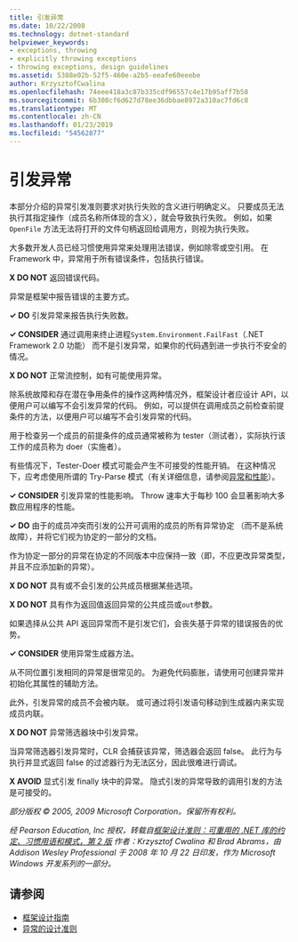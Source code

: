 ```yaml
---
title: 引发异常
ms.date: 10/22/2008
ms.technology: dotnet-standard
helpviewer_keywords:
- exceptions, throwing
- explicitly throwing exceptions
- throwing exceptions, design guidelines
ms.assetid: 5388e02b-52f5-460e-a2b5-eeafe60eeebe
author: KrzysztofCwalina
ms.openlocfilehash: 74eee418a3c87b335cdf96557c4e17b95aff7b58
ms.sourcegitcommit: 6b308cf6d627d78ee36dbbae8972a310ac7fd6c8
ms.translationtype: MT
ms.contentlocale: zh-CN
ms.lasthandoff: 01/23/2019
ms.locfileid: "54562877"
---
```

# <a name="exception-throwing"></a>引发异常
本部分介绍的异常引发准则要求对执行失败的含义进行明确定义。 只要成员无法执行其指定操作（成员名称所体现的含义），就会导致执行失败。 例如，如果 `OpenFile` 方法无法将打开的文件句柄返回给调用方，则视为执行失败。  
  
 大多数开发人员已经习惯使用异常来处理用法错误，例如除零或空引用。 在 Framework 中，异常用于所有错误条件，包括执行错误。  
  
 **X DO NOT** 返回错误代码。  
  
 异常是框架中报告错误的主要方式。  
  
 **✓ DO** 引发异常来报告执行失败数。  
  
 **✓ CONSIDER** 通过调用来终止进程`System.Environment.FailFast`（.NET Framework 2.0 功能） 而不是引发异常，如果你的代码遇到进一步执行不安全的情况。  
  
 **X DO NOT** 正常流控制，如有可能使用异常。  
  
 除系统故障和存在潜在争用条件的操作这两种情况外，框架设计者应设计 API，以便用户可以编写不会引发异常的代码。 例如，可以提供在调用成员之前检查前提条件的方法，以便用户可以编写不会引发异常的代码。  
  
 用于检查另一个成员的前提条件的成员通常被称为 tester（测试者），实际执行该工作的成员称为 doer（实施者）。  
  
 有些情况下，Tester-Doer 模式可能会产生不可接受的性能开销。 在这种情况下，应考虑使用所谓的 Try-Parse 模式（有关详细信息，请参阅[异常和性能](../../../docs/standard/design-guidelines/exceptions-and-performance.md)）。  
  
 **✓ CONSIDER** 引发异常的性能影响。 Throw 速率大于每秒 100 会显著影响大多数应用程序的性能。  
  
 **✓ DO** 由于的成员冲突而引发的公开可调用的成员的所有异常协定 （而不是系统故障），并将它们视为协定的一部分的文档。  
  
 作为协定一部分的异常在协定的不同版本中应保持一致（即，不应更改异常类型，并且不应添加新的异常）。  
  
 **X DO NOT** 具有或不会引发的公共成员根据某些选项。  
  
 **X DO NOT** 具有作为返回值返回异常的公共成员或`out`参数。  
  
 如果选择从公共 API 返回异常而不是引发它们，会丧失基于异常的错误报告的优势。  
  
 **✓ CONSIDER** 使用异常生成器方法。  
  
 从不同位置引发相同的异常是很常见的。 为避免代码膨胀，请使用可创建异常并初始化其属性的辅助方法。  
  
 此外，引发异常的成员不会被内联。 或可通过将引发语句移动到生成器内来实现成员内联。  
  
 **X DO NOT** 异常筛选器块中引发异常。  
  
 当异常筛选器引发异常时，CLR 会捕获该异常，筛选器会返回 false。 此行为与执行并显式返回 false 的过滤器行为无法区分，因此很难进行调试。  
  
 **X AVOID** 显式引发 finally 块中的异常。 隐式引发的异常导致的调用引发的方法是可接受的。  
  
 *部分版权 © 2005, 2009 Microsoft Corporation。保留所有权利。*  
  
 *经 Pearson Education, Inc 授权，转载自[框架设计准则：可重用的 .NET 库的约定、习惯用语和模式，第 2 版](https://www.informit.com/store/framework-design-guidelines-conventions-idioms-and-9780321545619) 作者：Krzysztof Cwalina 和 Brad Abrams，由 Addison Wesley Professional 于 2008 年 10 月 22 日印发，作为 Microsoft Windows 开发系列的一部分。*  
  
## <a name="see-also"></a>请参阅

- [框架设计指南](../../../docs/standard/design-guidelines/index.md)
- [异常的设计准则](../../../docs/standard/design-guidelines/exceptions.md)

